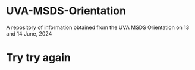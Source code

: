 # UVA-MSDS-Orientation
A repository of information obtained from the UVA MSDS Orientation on 13 and 14 June, 2024
# Try try again